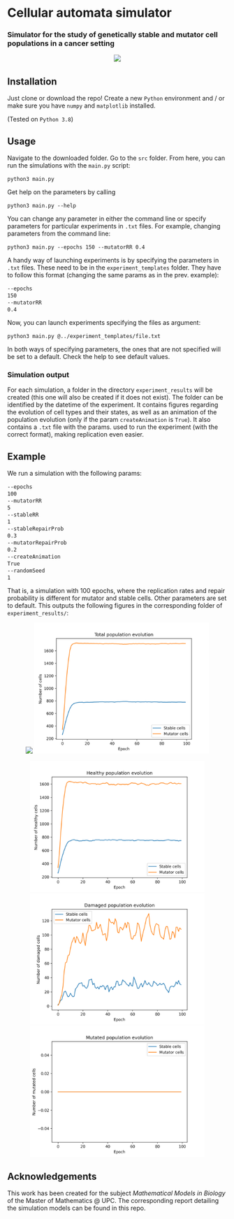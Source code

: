 # Cellular automata simulator

### Simulator for the study of genetically stable and mutator cell populations in a cancer setting

<p align="center">
    <img src="https://github.com/chus-chus/cellular-automata/raw/master/example_figures/header_system_evolution.gif" height="250"/>
</p>

## Installation

Just clone or download the repo! Create a new `Python` environment and / or make sure you have
`numpy` and `matplotlib` installed.

(Tested on `Python 3.8`)

## Usage

Navigate to the downloaded folder. Go to the `src` folder. From here, you can run the simulations
with the `main.py` script:

```
python3 main.py
```

Get help on the parameters by calling

``` 
python3 main.py --help
```

You can change any parameter in either the command line or specify parameters for particular 
experiments in `.txt` files. For example, changing parameters from the command line:

```
python3 main.py --epochs 150 --mutatorRR 0.4
```

A handy way of launching experiments is by specifying the parameters
in `.txt` files. These need to be in the `experiment_templates` folder. They
have to follow this format (changing the same params as in the prev. example):

``` 
--epochs
150
--mutatorRR
0.4
```

Now, you can launch experiments specifying the files as argument:

``` 
python3 main.py @../experiment_templates/file.txt
```

In both ways of specifying parameters, the ones that are not specified will be
set to a default. Check the help to see default values.

### Simulation output

For each simulation, a folder in the directory `experiment_results` will be created (this one will also be created if
it does not exist). The folder can be identified by the datetime of the experiment.
It contains figures regarding the evolution of cell types and their states, as well as an animation of the 
population evolution (only if the param `createAnimation` is `True`). It also contains a `.txt` file with 
the params. used to run the experiment (with the correct format), making replication even easier.

## Example

We run a simulation with the following params:

```
--epochs
100
--mutatorRR
5
--stableRR
1
--stableRepairProb
0.3
--mutatorRepairProb
0.2
--createAnimation
True
--randomSeed
1
```

That is, a simulation with 100 epochs, where the replication rates and repair probability is different for mutator
and stable cells. Other parameters are set to default. This outputs the following figures in the corresponding folder 
of `experiment_results/`:

<p align="center">
    <img src="https://github.com/chus-chus/cellular-automata/raw/master/example_figures/system_evolution.gif" height="200"/>
    <img src="https://github.com/chus-chus/cellular-automata/raw/master/example_figures/total_population_evolution.png" height="300"/>
</p>

<p align="center">
    <img src="https://github.com/chus-chus/cellular-automata/raw/master/example_figures/healthy_population_evolution.png" height="300"/>
    <img src="https://github.com/chus-chus/cellular-automata/raw/master/example_figures/damaged_population_evolution.png" height="300"/>
    <img src="https://github.com/chus-chus/cellular-automata/raw/master/example_figures/mutated_population_evolution.png" height="300"/>
</p>

## Acknowledgements
This work has been created for the subject *Mathematical Models in Biology* of the Master of Mathematics @ UPC. The corresponding report
detailing the simulation models can be found in this repo.